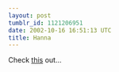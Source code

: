 ```yaml
---
layout: post
tumblr_id: 1121206951  
date: 2002-10-16 16:51:13 UTC
title: Hanna
---
```


Check <a href="http://angel.mirorari.com/" target="_blank">this</a> out...
